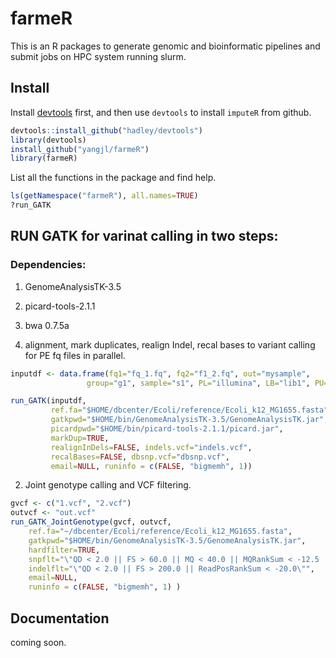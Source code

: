 # farmeR

This is an R packages to generate genomic and bioinformatic pipelines and submit jobs on HPC system running slurm.

## Install

Install [devtools](https://github.com/hadley/devtools) first, and then use `devtools` to install `imputeR` from github.

```R
devtools::install_github("hadley/devtools")
library(devtools)
install_github("yangjl/farmeR")
library(farmeR)
```

List all the functions in the package and find help.

```R
ls(getNamespace("farmeR"), all.names=TRUE)
?run_GATK
```

## RUN GATK for varinat calling in two steps:

### Dependencies:
1. GenomeAnalysisTK-3.5
2. picard-tools-2.1.1
3. bwa 0.7.5a

1. alignment, mark duplicates, realign Indel, recal bases to variant calling for PE fq files in parallel.
```R
inputdf <- data.frame(fq1="fq_1.fq", fq2="f1_2.fq", out="mysample",
                 group="g1", sample="s1", PL="illumina", LB="lib1", PU="unit1")

run_GATK(inputdf,
         ref.fa="$HOME/dbcenter/Ecoli/reference/Ecoli_k12_MG1655.fasta",
         gatkpwd="$HOME/bin/GenomeAnalysisTK-3.5/GenomeAnalysisTK.jar",
         picardpwd="$HOME/bin/picard-tools-2.1.1/picard.jar",
         markDup=TRUE,
         realignInDels=FALSE, indels.vcf="indels.vcf",
         recalBases=FALSE, dbsnp.vcf="dbsnp.vcf",
         email=NULL, runinfo = c(FALSE, "bigmemh", 1))
```

2. Joint genotype calling and VCF filtering.
```R
gvcf <- c("1.vcf", "2.vcf")
outvcf <- "out.vcf"
run_GATK_JointGenotype(gvcf, outvcf,
    ref.fa="~/dbcenter/Ecoli/reference/Ecoli_k12_MG1655.fasta",
    gatkpwd="$HOME/bin/GenomeAnalysisTK-3.5/GenomeAnalysisTK.jar",
    hardfilter=TRUE,
    snpflt="\"QD < 2.0 || FS > 60.0 || MQ < 40.0 || MQRankSum < -12.5 || ReadPosRankSum < -8.0\"",
    indelflt="\"QD < 2.0 || FS > 200.0 || ReadPosRankSum < -20.0\"",
    email=NULL,
    runinfo = c(FALSE, "bigmemh", 1) )
```
## Documentation

coming soon.



